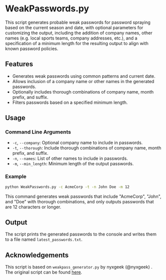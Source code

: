 # WeakPasswords.py

This script generates probable weak passwords for password spraying based on the current season and date, with optional parameters for customizing the output, including the addition of company names, other names (e.g. local sports teams, company addresses, etc.), and a specification of a minimum length for the resulting output to align with known password policies. 

## Features

- Generates weak passwords using common patterns and current date.
- Allows inclusion of a company name or other names in the generated passwords.
- Optionally includes thorough combinations of company name, month prefix, and suffix.
- Filters passwords based on a specified minimum length.

## Usage

### Command Line Arguments

- `-c`, `--company`: Optional company name to include in passwords.
- `-t`, `--thorough`: Include thorough combinations of company name, month prefix, and suffix.
- `-n`, `--names`: List of other names to include in passwords.
- `-m`, `--min_length`: Minimum length of the output passwords.

### Example

```bash
python WeakPasswords.py -c AcmeCorp -t -n John Doe -m 12
```

This command generates weak passwords that include "AcmeCorp", "John", and "Doe" with thorough combinations, and only outputs passwords that are 12 characters or longer.

## Output

The script prints the generated passwords to the console and writes them to a file named `latest_passwords.txt`.

## Acknowledgements

This script is based on `weakpass_generator.py` by nyxgeek (@nyxgeek) . The original script can be found [here](https://github.com/nyxgeek/weakpass_generator).

